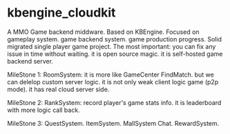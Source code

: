 kbengine_cloudkit
=================

A MMO Game backend middware. Based on KBEngine. Focused on gameplay system. game backend system. game production progress. Solid migrated single player game project. The most important: you can fix any issue in time without waiting. it is open source magic. it is self-hosted game backend server.

MileStone 1: RoomSystem: it is more like GameCenter FindMatch. but we can delelop custom server logic. it is not only weak client logic game (p2p mode). it has real cloud server side. 

MileStone 2: RankSystem: record player's game stats info. it is  leaderboard with more logic call back.   

MileStone 3: QuestSystem. ItemSystem. MallSystem Chat. RewardSystem.

